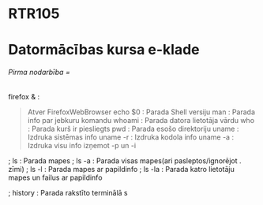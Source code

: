 # RTR105
# Datormācības kursa e-klade
###### Pirma nodarbība =
firefox & :
> Atver FirefoxWebBrowser
echo $0 :
> Parada Shell versiju
man :
> Parada info par jebkuru komandu
whoami :
> Parada datora lietotāja vārdu
who :
> Parada kurš ir piesliegts
pwd :
> Parada esošo direktoriju
uname :
> Izdruka sistēmas info
uname -r :
> Izdruka kodola info
uname -a :
> Izdruka visu info izņemot -p un -i


; ls
: Parada mapes
; ls -a
: Parada visas mapes(ari pasleptos/ignorējot . zīmi)
; ls -l
: Parada mapes ar papildinfo
; ls -la
: Parada katro lietotāju mapes un failus ar papildinfo


; history
: Parada rakstīto terminālā
s
